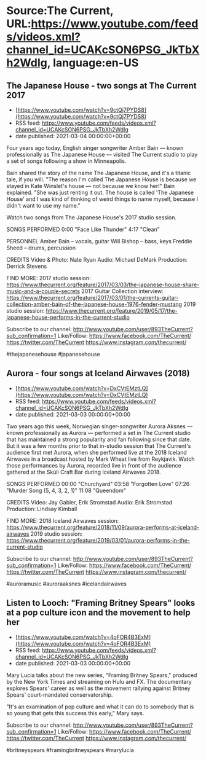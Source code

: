 # Source:The Current, URL:https://www.youtube.com/feeds/videos.xml?channel_id=UCAKcSON6PSG_JkTbXh2WdIg, language:en-US

## The Japanese House - two songs at The Current 2017
 - [https://www.youtube.com/watch?v=9ctQj7PYDS8](https://www.youtube.com/watch?v=9ctQj7PYDS8)
 - RSS feed: https://www.youtube.com/feeds/videos.xml?channel_id=UCAKcSON6PSG_JkTbXh2WdIg
 - date published: 2021-03-04 00:00:00+00:00

Four years ago today, English singer songwriter Amber Bain — known professionally as The Japanese House — visited The Current studio to play a set of songs following a show in Minneapolis.

Bain shared the story of the name The Japanese House, and it's a titanic tale, if you will. "The reason I'm called The Japanese House is because we stayed in Kate Winslet's house — not because we know her!" Bain explained. "She was just renting it out. The house is called 'The Japanese House' and I was kind of thinking of weird things to name myself, because I didn't want to use my name."

Watch two songs from The Japanese House's 2017 studio session.

SONGS PERFORMED
0:00 "Face Like Thunder"
4:17 "Clean"

PERSONNEL
Amber Bain – vocals, guitar
Will Bishop – bass, keys
Freddie Sheed – drums, percussion

CREDITS
Video & Photo: Nate Ryan
Audio: Michael DeMark
Production: Derrick Stevens

FIND MORE:
2017 studio session: https://www.thecurrent.org/feature/2017/03/03/the-japanese-house-share-music-and-a-couple-secrets
2017 Guitar Collection interview:
https://www.thecurrent.org/feature/2017/03/01/the-currents-guitar-collection-amber-bain-of-the-japanese-house-1976-fender-mustang
2019 studio session: https://www.thecurrent.org/feature/2019/05/17/the-japanese-house-performs-in-the-current-studio

Subscribe to our channel:
http://www.youtube.com/user/893TheCurrent?sub_confirmation=1
Like/Follow:
https://www.facebook.com/TheCurrent/
https://twitter.com/TheCurrent
https://www.instagram.com/thecurrent/

#thejapanesehouse #japanesehouse

## Aurora - four songs at Iceland Airwaves (2018)
 - [https://www.youtube.com/watch?v=DxCVtEMztLQ](https://www.youtube.com/watch?v=DxCVtEMztLQ)
 - RSS feed: https://www.youtube.com/feeds/videos.xml?channel_id=UCAKcSON6PSG_JkTbXh2WdIg
 - date published: 2021-03-03 00:00:00+00:00

Two years ago this week, Norwegian singer-songwriter Aurora Aksnes — known professionally as Aurora — performed a set in The Current studio that has maintained a strong popularity and fan following since that date. But it was a few months prior to that in-studio session that The Current's audience first met Aurora, when she performed live at the 2018 Iceland Airwaves in a broadcast hosted by Mark Wheat live from Reykjavik. Watch those performances by Aurora, recorded live in front of the audience gathered at the Skúli Craft Bar during Iceland Airwaves 2018.

SONGS PERFORMED
00:00 "Churchyard"
03:58 "Forgotten Love"
07:26 "Murder Song (5, 4, 3, 2, 1)"
11:08 "Queendom"

CREDITS
Video: Jay Gabler, Erik Stromstad
Audio: Erik Stromstad
Production: Lindsay Kimball

FIND MORE:
2018 Iceland Airwaves session: https://www.thecurrent.org/feature/2018/11/09/aurora-performs-at-iceland-airwaves
2019 studio session: https://www.thecurrent.org/feature/2019/03/01/aurora-performs-in-the-current-studio

Subscribe to our channel:
http://www.youtube.com/user/893TheCurrent?sub_confirmation=1
Like/Follow:
https://www.facebook.com/TheCurrent/
https://twitter.com/TheCurrent
https://www.instagram.com/thecurrent/


#auroramusic #auroraaksnes #icelandairwaves

## Listen to Looch: "Framing Britney Spears" looks at a pop culture icon and the movement to help her
 - [https://www.youtube.com/watch?v=4oFOR4B3ExM](https://www.youtube.com/watch?v=4oFOR4B3ExM)
 - RSS feed: https://www.youtube.com/feeds/videos.xml?channel_id=UCAKcSON6PSG_JkTbXh2WdIg
 - date published: 2021-03-03 00:00:00+00:00

Mary Lucia talks about the new series, "Framing Britney Spears," produced by the New York Times and streaming on Hulu and FX. The documentary explores Spears' career as well as the movement rallying against Britney Spears' court-mandated conservatorship. 

"It's an examination of pop culture and what it can do to somebody that is so young that gets this success this early," Mary says. 

Subscribe to our channel:
http://www.youtube.com/user/893TheCurrent?sub_confirmation=1
Like/Follow:
https://www.facebook.com/TheCurrent/
https://twitter.com/TheCurrent
https://www.instagram.com/thecurrent/

#britneyspears #framingbritneyspears #marylucia

